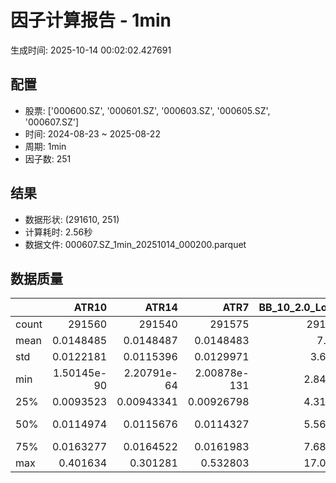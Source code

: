 # 因子计算报告 - 1min

生成时间: 2025-10-14 00:02:02.427691

## 配置

- 股票: ['000600.SZ', '000601.SZ', '000603.SZ', '000605.SZ', '000607.SZ']
- 时间: 2024-08-23 ~ 2025-08-22
- 周期: 1min
- 因子数: 251

## 结果

- 数据形状: (291610, 251)
- 计算耗时: 2.56秒
- 数据文件: 000607.SZ_1min_20251014_000200.parquet

## 数据质量

|       |            ATR10 |            ATR14 |              ATR7 |   BB_10_2.0_Lower |   BB_10_2.0_Middle |   BB_10_2.0_Upper |   BB_10_2.0_Width |   BB_15_2.0_Lower |   BB_15_2.0_Middle |   BB_15_2.0_Upper |   BB_15_2.0_Width |   BB_20_2.0_Lower |   BB_20_2.0_Middle |   BB_20_2.0_Upper |   BB_20_2.0_Width |      BOLB_20 |        CCI10 |           CCI14 |        CCI20 |        EMA12 |        EMA15 |        EMA20 |         EMA3 |         EMA5 |         EMA8 |      FIXLB10 |       FIXLB3 |       FIXLB5 |       FIXLB8 |       FMAX10 |       FMAX15 |       FMAX20 |        FMAX5 |      FMEAN10 |      FMEAN15 |      FMEAN20 |       FMEAN5 |       FMIN10 |       FMIN15 |       FMIN20 |        FMIN5 |       FSTD10 |       FSTD15 |       FSTD20 |        FSTD5 |      LEXLB10 |       LEXLB3 |       LEXLB5 |       LEXLB8 |         MA10 |         MA15 |         MA20 |          MA3 |          MA5 |          MA8 |             MACD |     MACD_12_26_9 |      MACD_6_13_4 |      MACD_8_17_5 |        MACD_HIST |      MACD_SIGNAL |     MEANLB10 |      MEANLB3 |      MEANLB5 |      MEANLB8 |          MSTD10 |          MSTD15 |           MSTD5 |        Momentum1 |       Momentum10 |       Momentum12 |       Momentum15 |       Momentum20 |        Momentum3 |        Momentum5 |        Momentum8 |              OBV |    OBV_SMA10 |    OBV_SMA15 |    OBV_SMA20 |     OBV_SMA5 |     Position10 |    Position12 |    Position15 |    Position20 |    Position25 |    Position30 |     Position5 |     Position8 |         RAND |       RANDNX |        RANDX |        RPROB |      RPROBCX |      RPROBNX |       RPROBX |         RSI |       RSI10 |       RSI14 |        RSI7 |         STCX |            STOCH |      STOCH_10_14 |      STOCH_14_20 |       STOCH_7_10 |          STX |   TA_ADXR_14 |    TA_ADX_14 |   TA_APO_fastperiod12_matype0_slowperiod26 |   TA_AROONOSC_14 |   TA_AROON_14_down |   TA_AROON_14_up |       TA_CCI_14 |    TA_CDL2CROWS |   TA_CDL3BLACKCROWS |   TA_CDL3INSIDE |   TA_CDL3LINESTRIKE |   TA_CDL3OUTSIDE |   TA_CDL3STARSINSOUTH |   TA_CDL3WHITESOLDIERS |   TA_CDLABANDONEDBABY |   TA_CDLADVANCEBLOCK |   TA_CDLBELTHOLD |   TA_CDLBREAKAWAY |   TA_CDLCLOSINGMARUBOZU |   TA_CDLCONCEALBABYSWALL |   TA_CDLCOUNTERATTACK |   TA_CDLDARKCLOUDCOVER |   TA_CDLDOJI |   TA_CDLDOJISTAR |   TA_CDLDRAGONFLYDOJI |   TA_CDLENGULFING |   TA_CDLEVENINGDOJISTAR |   TA_CDLEVENINGSTAR |   TA_CDLGAPSIDESIDEWHITE |   TA_CDLGRAVESTONEDOJI |   TA_CDLHAMMER |   TA_CDLHANGINGMAN |   TA_CDLHARAMI |   TA_CDLHARAMICROSS |   TA_CDLHIGHWAVE |   TA_CDLHIKKAKE |   TA_CDLHOMINGPIGEON |   TA_CDLIDENTICAL3CROWS |   TA_CDLINNECK |   TA_CDLINVERTEDHAMMER |   TA_CDLKICKING |   TA_CDLKICKINGBYLENGTH |   TA_CDLLADDERBOTTOM |   TA_CDLLONGLEGGEDDOJI |   TA_CDLLONGLINE |   TA_CDLMARUBOZU |   TA_CDLMATCHINGLOW |   TA_CDLMATHOLD |   TA_CDLMORNINGDOJISTAR |   TA_CDLMORNINGSTAR |   TA_CDLONNECK |   TA_CDLPIERCING |   TA_CDLRICKSHAWMAN |   TA_CDLRISEFALL3METHODS |   TA_CDLSEPARATINGLINES |   TA_CDLSHOOTINGSTAR |   TA_CDLSHORTLINE |   TA_CDLSPINNINGTOP |   TA_CDLSTALLEDPATTERN |   TA_CDLSTICKSANDWICH |   TA_CDLTAKURI |   TA_CDLTASUKIGAP |   TA_CDLTHRUSTING |   TA_CDLTRISTAR |   TA_CDLUNIQUE3RIVER |   TA_CDLUPSIDEGAP2CROWS |   TA_CDLXSIDEGAP3METHODS |   TA_DEMA_10 |   TA_DEMA_20 |    TA_DEMA_5 |     TA_DX_14 |    TA_EMA_10 |    TA_EMA_20 |    TA_EMA_30 |     TA_EMA_5 |    TA_EMA_60 |   TA_KAMA_10 |   TA_KAMA_20 |    TA_MFI_14 |   TA_MIDPRICE_10 |   TA_MIDPRICE_20 |   TA_MIDPRICE_5 |    TA_MOM_10 |   TA_ROCP_10 |   TA_ROCR100_10 |   TA_ROCR_10 |      TA_ROC_10 |   TA_RSI_14 |       TA_SAR |    TA_SMA_10 |    TA_SMA_20 |    TA_SMA_30 |     TA_SMA_5 |    TA_SMA_60 |   TA_STOCHF_D |   TA_STOCHF_K |   TA_STOCHRSI_fastd_period3_fastk_period5_timeperiod14_D |   TA_STOCHRSI_fastd_period3_fastk_period5_timeperiod14_K |   TA_STOCH_D |   TA_STOCH_K |     TA_T3_10 |     TA_T3_20 |      TA_T3_5 |   TA_TEMA_10 |   TA_TEMA_20 |    TA_TEMA_5 |   TA_TRIMA_10 |   TA_TRIMA_20 |   TA_TRIMA_5 |   TA_TRIX_14 |   TA_ULTOSC_timeperiod17_timeperiod214_timeperiod328 |   TA_WILLR_14 |    TA_WMA_10 |    TA_WMA_20 |     TA_WMA_5 |      TRENDLB10 |       TRENDLB3 |       TRENDLB5 |       TRENDLB8 |        Trend10 |       Trend12 |        Trend15 |        Trend20 |        Trend25 |         Trend5 |         Trend8 |       VWAP10 |       VWAP15 |       VWAP20 |       VWAP25 |       VWAP30 |   Volume_Momentum10 |   Volume_Momentum15 |   Volume_Momentum20 |   Volume_Momentum25 |   Volume_Momentum30 |   Volume_Ratio10 |   Volume_Ratio15 |   Volume_Ratio20 |   Volume_Ratio25 |   Volume_Ratio30 |     WILLR14 |     WILLR18 |     WILLR21 |      WILLR9 |
|:------|-----------------:|-----------------:|------------------:|------------------:|-------------------:|------------------:|------------------:|------------------:|-------------------:|------------------:|------------------:|------------------:|-------------------:|------------------:|------------------:|-------------:|-------------:|----------------:|-------------:|-------------:|-------------:|-------------:|-------------:|-------------:|-------------:|-------------:|-------------:|-------------:|-------------:|-------------:|-------------:|-------------:|-------------:|-------------:|-------------:|-------------:|-------------:|-------------:|-------------:|-------------:|-------------:|-------------:|-------------:|-------------:|-------------:|-------------:|-------------:|-------------:|-------------:|-------------:|-------------:|-------------:|-------------:|-------------:|-------------:|-----------------:|-----------------:|-----------------:|-----------------:|-----------------:|-----------------:|-------------:|-------------:|-------------:|-------------:|----------------:|----------------:|----------------:|-----------------:|-----------------:|-----------------:|-----------------:|-----------------:|-----------------:|-----------------:|-----------------:|-----------------:|-------------:|-------------:|-------------:|-------------:|---------------:|--------------:|--------------:|--------------:|--------------:|--------------:|--------------:|--------------:|-------------:|-------------:|-------------:|-------------:|-------------:|-------------:|-------------:|------------:|------------:|------------:|------------:|-------------:|-----------------:|-----------------:|-----------------:|-----------------:|-------------:|-------------:|-------------:|-------------------------------------------:|-----------------:|-------------------:|-----------------:|----------------:|----------------:|--------------------:|----------------:|--------------------:|-----------------:|----------------------:|-----------------------:|----------------------:|---------------------:|-----------------:|------------------:|------------------------:|-------------------------:|----------------------:|-----------------------:|-------------:|-----------------:|----------------------:|------------------:|------------------------:|--------------------:|-------------------------:|-----------------------:|---------------:|-------------------:|---------------:|--------------------:|-----------------:|----------------:|---------------------:|------------------------:|---------------:|-----------------------:|----------------:|------------------------:|---------------------:|-----------------------:|-----------------:|-----------------:|--------------------:|----------------:|------------------------:|--------------------:|---------------:|-----------------:|--------------------:|-------------------------:|------------------------:|---------------------:|------------------:|--------------------:|-----------------------:|----------------------:|---------------:|------------------:|------------------:|----------------:|---------------------:|------------------------:|-------------------------:|-------------:|-------------:|-------------:|-------------:|-------------:|-------------:|-------------:|-------------:|-------------:|-------------:|-------------:|-------------:|-----------------:|-----------------:|----------------:|-------------:|-------------:|----------------:|-------------:|---------------:|------------:|-------------:|-------------:|-------------:|-------------:|-------------:|-------------:|--------------:|--------------:|---------------------------------------------------------:|---------------------------------------------------------:|-------------:|-------------:|-------------:|-------------:|-------------:|-------------:|-------------:|-------------:|--------------:|--------------:|-------------:|-------------:|-----------------------------------------------------:|--------------:|-------------:|-------------:|-------------:|---------------:|---------------:|---------------:|---------------:|---------------:|--------------:|---------------:|---------------:|---------------:|---------------:|---------------:|-------------:|-------------:|-------------:|-------------:|-------------:|--------------------:|--------------------:|--------------------:|--------------------:|--------------------:|-----------------:|-----------------:|-----------------:|-----------------:|-----------------:|------------:|------------:|------------:|------------:|
| count | 291560           | 291540           | 291575            |      291565       |       291565       |      291565       |      291565       |      291540       |       291540       |      291540       |      291540       |      291515       |       291515       |      291515       |      291515       | 291610       | 291520       | 291480          | 291420       | 291610       | 291610       | 291610       | 291610       | 291610       | 291610       | 291610       | 291610       | 291610       | 291610       | 291565       | 291540       | 291515       | 291590       | 291610       | 291610       | 291610       | 291610       | 291610       | 291610       | 291610       | 291610       | 291610       | 291610       | 291610       | 291610       | 291610       | 291610       | 291610       | 291610       | 291565       | 291540       | 291515       | 291600       | 291590       | 291575       | 291445           | 291445           | 291535           | 291510           | 291445           | 291445           | 291610       | 291610       | 291610       | 291610       | 291565          | 291540          | 291590          | 291560           | 291560           | 291560           | 291560           | 291560           | 291560           | 291560           | 291560           | 291610           | 291565       | 291540       | 291515       | 291590       | 291565         | 291555        | 291540        | 291515        | 291490        | 291465        | 291590        | 291575        | 291610       | 291610       | 291610       | 291610       | 291610       | 291610       | 291610       | 291540      | 291560      | 291540      | 291575      | 291610       | 291525           | 291435           | 291355           | 291490           | 291610       | 291475       | 291475       |                               291555       |     291610       |       291610       |     291610       | 291480          | 291610          |      291610         | 291610          |     291610          |    291610        |           291595      |          291610        |        291610         |        291610        |    291610        |            291610 |           291610        |         291610           |        291610         |         291610         |  291610      |    291610        |           291610      |      291610       |            291610       |       291610        |            291610        |            291610      |   291610       |       291610       |  291610        |       291610        |     291610       |   291610        |       291610         |           291610        |  291610        |           291610       | 291610          |         291610          |      291610          |            291610      |    291610        |    291610        |        291610       |          291610 |          291610         |      291610         |  291610        |   291610         |        291610       |         291610           |            291610       |        291610        |       291610      |        291610       |          291610        |         291610        |    291610      |   291610          |    291610         |  291610         |      291610          |                  291610 |          291610          | 291610       | 291610       | 291610       | 291610       | 291610       | 291610       | 291610       | 291610       | 291610       | 291565       | 291515       | 291610       |     291610       |     291610       |    291610       | 291610       | 291610       |    291610       | 291610       | 291560         | 291540      | 291610       | 291565       | 291515       | 291465       | 291590       | 291315       |  291610       |  291610       |                                             291610       |                                             291610       | 291610       | 291610       | 291610       | 291610       | 291610       | 291610       | 291610       | 291610       |  291565       |  291515       | 291590       | 291610       |                                         291610       |   291545      | 291565       | 291515       | 291590       | 291565         | 291600         | 291590         | 291575         | 291565         | 291555        | 291540         | 291515         | 291490         | 291590         | 291575         | 291515       | 291515       | 291515       | 291515       | 291515       |    291560           |    291560           |    291560           |    291560           |    291560           |     291610       |     291610       |     291610       |     291610       |     291610       | 291545      | 291525      | 291510      | 291570      |
| mean  |      0.0148485   |      0.0148487   |      0.0148483    |           7.112   |            7.11441 |           7.11681 |           7.11441 |           7.11154 |            7.11444 |           7.11734 |           7.11444 |           7.11114 |            7.11447 |           7.1178  |           7.11447 |      7.11435 |     -1.49513 |     -1.40147    |     -1.28323 |      7.11405 |      7.11397 |      7.11384 |      7.11429 |      7.11424 |      7.11416 |      7.11435 |      7.11435 |      7.11435 |      7.11435 |      7.11441 |      7.11444 |      7.11447 |      7.11437 |      7.11435 |      7.11435 |      7.11435 |      7.11435 |      7.11435 |      7.11435 |      7.11435 |      7.11435 |      7.11435 |      7.11435 |      7.11435 |      7.11435 |      7.11435 |      7.11435 |      7.11435 |      7.11435 |      7.11441 |      7.11444 |      7.11447 |      7.11436 |      7.11437 |      7.11439 |      0.000375987 |      0.000375987 |      0.000188238 |      0.00024176  |      2.34535e-07 |      0.000375753 |      7.11435 |      7.11435 |      7.11435 |      7.11435 |      0.0126525  |      0.0150113  |      0.00959007 |      0.000102359 |      0.000102359 |      0.000102359 |      0.000102359 |      0.000102359 |      0.000102359 |      0.000102359 |      0.000102359 |  64639.8         |      7.11441 |      7.11444 |      7.11447 |      7.11437 |      0.466761  |      0.466276 |      0.465721 |      0.464961 |      0.464573 |      0.464236 |      0.467308 |      0.467324 |      7.11435 |      7.11435 |      7.11435 |      7.11435 |      7.11435 |      7.11435 |      7.11435 |     50.0721 |     49.9845 |     50.0721 |     49.5879 |      7.11435 |     46.5909      |     46.6746      |     46.5925      |     46.7558      |      7.11435 |     28.4113  |     28.4113  |                                    7.11442 |          7.11435 |            7.11435 |          7.11435 |     -1.40147    |     -0.00205754 |          -0.0072014 |      0.00925894 |          0.00205754 |        -0.202668 |               48.2487 |               0.128596 |            -0.0723569 |            -0.136141 |        -0.176606 |                 0 |               -0.299372 |              0.000342924 |            -0.0202325 |             -0.0778437 |      48.8975 |        -0.586057 |               13.0921 |          -7.12383 |                -0.18175 |           -0.206097 |                 0.254449 |                14.1346 |        3.09386 |           -9.89095 |       0.434896 |            0.447996 |          3.65214 |        0.261994 |            0.0253764 |               -0.174205 |      -0.158088 |                2.47282 |     -0.00171462 |              0.00651555 |           0.00102877 |                30.8981 |        -0.390933 |        -0.373444 |             2.92171 |               0 |               0.0654984 |           0.0949899 |      -0.459518 |        0.0418367 |             3.37677 |             -0.000685848 |                -5.25016 |            -0.816844 |           13.2355 |             3.64768 |              -0.115222 |              0.246562 |        13.0921 |        0.00171462 |        -0.0624121 |      -0.0277768 |           0.00102877 |                       0 |               0.00240047 |      7.11411 |      7.11384 |      7.11424 |      7.11435 |      7.11411 |      7.11384 |      7.11357 |      7.11424 |      7.11278 |      7.11441 |      7.11447 |      7.11435 |          7.11435 |          7.11435 |         7.11435 |      7.11435 |      7.11435 |         7.11435 |      7.11435 |      0.0102359 |     50.0721 |      7.11435 |      7.11441 |      7.11447 |      7.11453 |      7.11437 |      7.11473 |       7.11435 |       7.11435 |                                                  7.11435 |                                                  7.11435 |      7.11435 |      7.11435 |      7.11435 |      7.11435 |      7.11435 |      7.11411 |      7.11384 |      7.11424 |       7.11441 |       7.11447 |      7.11437 |      7.11435 |                                              7.11435 |      -50.3558 |      7.11441 |      7.11447 |      7.11437 |     -0.0301008 |     -0.0164027 |     -0.0239555 |     -0.0283445 |     -0.0301008 |     -0.031385 |     -0.0324828 |     -0.0348797 |     -0.0360119 |     -0.0239555 |     -0.0283445 |      7.02667 |      7.02667 |      7.02667 |      7.02667 |      7.02667 |         0.000102359 |         0.000102359 |         0.000102359 |         0.000102359 |         0.000102359 |          7.11435 |          7.11435 |          7.11435 |          7.11435 |          7.11435 |    -50.3558 |    -50.5032 |    -50.5922 |    -50.1175 |
| std   |      0.0122181   |      0.0115396   |      0.0129971    |           3.6758  |            3.67687 |           3.67795 |           3.67687 |           3.67546 |            3.67683 |           3.67819 |           3.67683 |           3.67517 |            3.67678 |           3.67839 |           3.67678 |      3.67697 |     87.7975  |     90.7405     |     94.203   |      3.67674 |      3.67668 |      3.67659 |      3.67692 |      3.67688 |      3.67682 |      3.67697 |      3.67697 |      3.67697 |      3.67697 |      3.67687 |      3.67683 |      3.67678 |      3.67692 |      3.67697 |      3.67697 |      3.67697 |      3.67697 |      3.67697 |      3.67697 |      3.67697 |      3.67697 |      3.67697 |      3.67697 |      3.67697 |      3.67697 |      3.67697 |      3.67697 |      3.67697 |      3.67697 |      3.67687 |      3.67683 |      3.67678 |      3.67695 |      3.67692 |      3.67689 |      0.0185861   |      0.0185861   |      0.0134932   |      0.0149577   |      0.00574061  |      0.0174428   |      3.67697 |      3.67697 |      3.67697 |      3.67697 |      0.0203414  |      0.0241094  |      0.0156038  |      0.00659993  |      0.00659993  |      0.00659993  |      0.00659993  |      0.00659993  |      0.00659993  |      0.00659993  |      0.00659993  | 309456           |      3.67687 |      3.67683 |      3.67678 |      3.67692 |      0.35935   |      0.351149 |      0.34177  |      0.331061 |      0.32394  |      0.31891  |      0.394729 |      0.370266 |      3.67697 |      3.67697 |      3.67697 |      3.67697 |      3.67697 |      3.67697 |      3.67697 |     11.8127 |     13.4986 |     11.8127 |     15.9735 |      3.67697 |     29.5443      |     20.8042      |     20.1534      |     21.5182      |      3.67697 |     14.6846  |     14.6846  |                                    3.67686 |          3.67697 |            3.67697 |          3.67697 |     90.7405     |      0.453598   |           0.848581  |      3.62408    |          0.641487   |         5.59178  |               25.5307 |               3.58373  |             3.15815   |             3.68722  |        60.9247   |                 0 |               60.5023   |              0.185182    |             7.86314   |              2.78897   |      49.9879 |        13.8069   |               33.7315 |          26.3811  |                 4.25934 |            4.53512  |                18.9775   |                34.8379 |       17.3152  |           29.8541  |      35.0566   |           33.1816   |         18.815   |       12.5351   |            1.5928    |                4.17016  |       3.97289  |               15.5296  |      3.54758    |              3.54758    |           0.320744   |                46.2074 |        56.7007   |        57.0611   |            16.8415  |               0 |               2.55843   |           3.08058   |       6.76319  |        2.04498   |            18.0631  |              0.261886    |                23.7598  |             9.00097  |           39.1929 |            19.0576  |               3.39249  |              4.95939  |        33.7315 |        1.06379    |         2.49747   |      12.4265    |           0.320744   |                       0 |               1.60372    |      3.67678 |      3.67659 |      3.67688 |      3.67697 |      3.67678 |      3.67659 |      3.67639 |      3.67688 |      3.67584 |      3.67687 |      3.67678 |      3.67697 |          3.67697 |          3.67697 |         3.67697 |      3.67697 |      3.67697 |         3.67697 |      3.67697 |      0.659993  |     11.8127 |      3.67697 |      3.67687 |      3.67678 |      3.67668 |      3.67692 |      3.67641 |       3.67697 |       3.67697 |                                                  3.67697 |                                                  3.67697 |      3.67697 |      3.67697 |      3.67697 |      3.67697 |      3.67697 |      3.67678 |      3.67659 |      3.67688 |       3.67687 |       3.67678 |      3.67692 |      3.67697 |                                              3.67697 |       34.6302 |      3.67687 |      3.67678 |      3.67692 |      1.08612   |      0.737414  |      0.926106  |      1.04228   |      1.08612   |      1.11826  |      1.15505   |      1.1984    |      1.23081   |      0.926106  |      1.04228   |      3.68418 |      3.68418 |      3.68418 |      3.68418 |      3.68418 |         0.00659993  |         0.00659993  |         0.00659993  |         0.00659993  |         0.00659993  |          3.67697 |          3.67697 |          3.67697 |          3.67697 |          3.67697 |     34.6302 |     33.6591 |     33.1165 |     36.5835 |
| min   |      1.50145e-90 |      2.20791e-64 |      2.00878e-131 |           2.84934 |            2.851   |           2.85266 |           2.851   |           2.8524  |            2.854   |           2.8556  |           2.854   |           2.85509 |            2.857   |           2.85891 |           2.857   |      2.84    |   -666.663   |   -933.326      |  -1333.32    |      2.85378 |      2.85511 |      2.85708 |      2.84318 |      2.84685 |      2.85108 |      2.84    |      2.84    |      2.84    |      2.84    |      2.851   |      2.854   |      2.857   |      2.848   |      2.84    |      2.84    |      2.84    |      2.84    |      2.84    |      2.84    |      2.84    |      2.84    |      2.84    |      2.84    |      2.84    |      2.84    |      2.84    |      2.84    |      2.84    |      2.84    |      2.851   |      2.854   |      2.857   |      2.84333 |      2.848   |      2.85125 |     -0.413397    |     -0.413397    |     -0.411441    |     -0.399867    |     -0.174985    |     -0.36826     |      2.84    |      2.84    |      2.84    |      2.84    |      0          |      0          |      0          |     -0.120122    |     -0.120122    |     -0.120122    |     -0.120122    |     -0.120122    |     -0.120122    |     -0.120122    |     -0.120122    |     -1.23787e+06 |      2.851   |      2.854   |      2.857   |      2.848   |      0         |      0        |      0        |      0        |      0        |      0        |      0        |      0        |      2.84    |      2.84    |      2.84    |      2.84    |      2.84    |      2.84    |      2.84    |      0      |      0      |      0      |      0      |      2.84    |     -1.57622e-12 |     -9.50097e-13 |     -6.30962e-13 |     -1.13687e-13 |      2.84    |      1.72341 |      1.72341 |                                    2.8525  |          2.84    |            2.84    |          2.84    |   -933.326      |   -100          |        -100         |   -100          |       -100          |      -100        |                0      |               0        |          -100         |          -100        |      -100        |                 0 |             -100        |              0           |          -100         |           -100         |       0      |      -100        |                0      |        -100       |              -100       |         -100        |              -100        |                 0      |        0       |         -100       |    -100        |         -100        |       -100       |     -200        |            0         |             -100        |    -100        |                0       |   -100          |           -100          |           0          |                 0      |      -100        |      -100        |             0       |               0 |               0         |           0         |    -100        |        0         |             0       |           -100           |              -100       |          -100        |         -100      |          -100       |            -100        |              0        |         0      |     -100          |      -100         |    -100         |           0          |                       0 |            -100          |      2.85284 |      2.85708 |      2.84685 |      2.84    |      2.85284 |      2.85708 |      2.86016 |      2.84685 |      2.86524 |      2.851   |      2.857   |      2.84    |          2.84    |          2.84    |         2.84    |      2.84    |      2.84    |         2.84    |      2.84    |    -12.0122    |      0      |      2.84    |      2.851   |      2.857   |      2.862   |      2.848   |      2.86733 |       2.84    |       2.84    |                                                  2.84    |                                                  2.84    |      2.84    |      2.84    |      2.84    |      2.84    |      2.84    |      2.85284 |      2.85708 |      2.84685 |       2.851   |       2.857   |      2.848   |      2.84    |                                              2.84    |     -100      |      2.851   |      2.857   |      2.848   |     -2.84605   |     -1.1547    |     -1.78885   |     -2.47487   |     -2.84605   |     -3.17543  |     -3.61478   |     -4.24853   |     -4.8       |     -1.78885   |     -2.47487   |      0       |      0       |      0       |      0       |      0       |        -0.120122    |        -0.120122    |        -0.120122    |        -0.120122    |        -0.120122    |          2.84    |          2.84    |          2.84    |          2.84    |          2.84    |   -100      |   -100      |   -100      |   -100      |
| 25%   |      0.0093523   |      0.00943341  |      0.00926798   |           4.31845 |            4.32    |           4.32126 |           4.32    |           4.31845 |            4.32    |           4.32181 |           4.32    |           4.31851 |            4.3205  |           4.32248 |           4.3205  |      4.32    |    -59.1302  |    -59.1743     |    -59.1982  |      4.32047 |      4.32076 |      4.32056 |      4.31997 |      4.31982 |      4.32004 |      4.32    |      4.32    |      4.32    |      4.32    |      4.32    |      4.32    |      4.3205  |      4.32    |      4.32    |      4.32    |      4.32    |      4.32    |      4.32    |      4.32    |      4.32    |      4.32    |      4.32    |      4.32    |      4.32    |      4.32    |      4.32    |      4.32    |      4.32    |      4.32    |      4.32    |      4.32    |      4.3205  |      4.32    |      4.32    |      4.32    |     -0.00424761  |     -0.00424761  |     -0.00299734  |     -0.00331845  |     -0.00129165  |     -0.00402107  |      4.32    |      4.32    |      4.32    |      4.32    |      0.00527046 |      0.00617213 |      0.00447214 |     -0.00225734  |     -0.00225734  |     -0.00225734  |     -0.00225734  |     -0.00225734  |     -0.00225734  |     -0.00225734  |     -0.00225734  | -86638           |      4.32    |      4.32    |      4.3205  |      4.32    |      0.0714286 |      0.135135 |      0.166667 |      0.2      |      0.2      |      0.2      |      0        |      0        |      4.32    |      4.32    |      4.32    |      4.32    |      4.32    |      4.32    |      4.32    |     43.7661 |     42.2772 |     43.7661 |     39.9972 |      4.32    |     21.2121      |     32.1429      |     32.4578      |     30.8333      |      4.32    |     18.1569  |     18.1569  |                                    4.32    |          4.32    |            4.32    |          4.32    |    -59.1743     |      0          |           0         |      0          |          0          |         0        |               29.727  |               0        |             0         |             0        |         0        |                 0 |                0        |              0           |             0         |              0         |       0      |         0        |                0      |           0       |                 0       |            0        |                 0        |                 0      |        0       |            0       |       0        |            0        |          0       |        0        |            0         |                0        |       0        |                0       |      0          |              0          |           0          |                 0      |         0        |         0        |             0       |               0 |               0         |           0         |       0        |        0         |             0       |              0           |                 0       |             0        |            0      |             0       |               0        |              0        |         0      |        0          |         0         |       0         |           0          |                       0 |               0          |      4.32019 |      4.32056 |      4.31982 |      4.32    |      4.32019 |      4.32056 |      4.32031 |      4.31982 |      4.31923 |      4.32    |      4.3205  |      4.32    |          4.32    |          4.32    |         4.32    |      4.32    |      4.32    |         4.32    |      4.32    |     -0.225734  |     43.7661 |      4.32    |      4.32    |      4.3205  |      4.321   |      4.32    |      4.31983 |       4.32    |       4.32    |                                                  4.32    |                                                  4.32    |      4.32    |      4.32    |      4.32    |      4.32    |      4.32    |      4.32019 |      4.32056 |      4.31982 |       4.32    |       4.3205  |      4.32    |      4.32    |                                              4.32    |      -80      |      4.32    |      4.3205  |      4.32    |     -0.858116  |     -0.577349  |     -0.730295  |     -0.840026  |     -0.858116  |     -0.886404 |     -0.917232  |     -0.953715  |     -0.961428  |     -0.730295  |     -0.840026  |      4.29343 |      4.29343 |      4.29343 |      4.29343 |      4.29343 |        -0.00225734  |        -0.00225734  |        -0.00225734  |        -0.00225734  |        -0.00225734  |          4.32    |          4.32    |          4.32    |          4.32    |          4.32    |    -80      |    -76      |    -75      |    -83.3333 |
| 50%   |      0.0114974   |      0.0115676   |      0.0114327    |           5.56734 |            5.569   |           5.5716  |           5.569   |           5.56695 |            5.56933 |           5.57233 |           5.56933 |           5.56698 |            5.5695  |           5.57297 |           5.5695  |      5.57    |      0       |     -2.3206e-11 |     -1.35343 |      5.56988 |      5.57011 |      5.56993 |      5.56948 |      5.56928 |      5.56952 |      5.57    |      5.57    |      5.57    |      5.57    |      5.569   |      5.56933 |      5.5695  |      5.57    |      5.57    |      5.57    |      5.57    |      5.57    |      5.57    |      5.57    |      5.57    |      5.57    |      5.57    |      5.57    |      5.57    |      5.57    |      5.57    |      5.57    |      5.57    |      5.57    |      5.569   |      5.56933 |      5.5695  |      5.57    |      5.57    |      5.57    |     -0.000105866 |     -0.000105866 |     -6.93306e-05 |     -9.62186e-05 |     -8.55375e-06 |     -8.82692e-05 |      5.57    |      5.57    |      5.57    |      5.57    |      0.00788811 |      0.00899735 |      0.00547723 |      0           |      0           |      0           |      0           |      0           |      0           |      0           |      0           |  14388           |      5.569   |      5.56933 |      5.5695  |      5.57    |      0.5       |      0.5      |      0.5      |      0.5      |      0.5      |      0.5      |      0.5      |      0.5      |      5.57    |      5.57    |      5.57    |      5.57    |      5.57    |      5.57    |      5.57    |     49.6175 |     49.558  |     49.6175 |     49.3239 |      5.57    |     46.6667      |     46.4598      |     47.0317      |     47           |      5.57    |     24.9036  |     24.9036  |                                    5.57    |          5.57    |            5.57    |          5.57    |     -2.3206e-11 |      0          |           0         |      0          |          0          |         0        |               47.3808 |               0        |             0         |             0        |         0        |                 0 |                0        |              0           |             0         |              0         |       0      |         0        |                0      |           0       |                 0       |            0        |                 0        |                 0      |        0       |            0       |       0        |            0        |          0       |        0        |            0         |                0        |       0        |                0       |      0          |              0          |           0          |                 0      |         0        |         0        |             0       |               0 |               0         |           0         |       0        |        0         |             0       |              0           |                 0       |             0        |            0      |             0       |               0        |              0        |         0      |        0          |         0         |       0         |           0          |                       0 |               0          |      5.56981 |      5.56993 |      5.56928 |      5.57    |      5.56981 |      5.56993 |      5.56966 |      5.56928 |      5.57013 |      5.569   |      5.5695  |      5.57    |          5.57    |          5.57    |         5.57    |      5.57    |      5.57    |         5.57    |      5.57    |      0         |     49.6175 |      5.57    |      5.569   |      5.5695  |      5.57    |      5.57    |      5.57167 |       5.57    |       5.57    |                                                  5.57    |                                                  5.57    |      5.57    |      5.57    |      5.57    |      5.57    |      5.57    |      5.56981 |      5.56993 |      5.56928 |       5.569   |       5.5695  |      5.57    |      5.57    |                                              5.57    |      -50      |      5.569   |      5.5695  |      5.57    |      0         |      0         |      0         |      0         |      0         |      0        |      0         |      0         |     -0.0125461 |      0         |      0         |      5.54192 |      5.54192 |      5.54192 |      5.54192 |      5.54192 |         0           |         0           |         0           |         0           |         0           |          5.57    |          5.57    |          5.57    |          5.57    |          5.57    |    -50      |    -50      |    -50      |    -50      |
| 75%   |      0.0163277   |      0.0164522   |      0.0161983    |           7.68196 |            7.684   |           7.68658 |           7.684   |           7.68131 |            7.68417 |           7.68696 |           7.68417 |           7.68084 |            7.684   |           7.68709 |           7.684   |      7.68    |     54.3331  |     53.8877     |     53.4312  |      7.68346 |      7.68303 |      7.68297 |      7.6835  |      7.68388 |      7.68378 |      7.68    |      7.68    |      7.68    |      7.68    |      7.684   |      7.68417 |      7.684   |      7.684   |      7.68    |      7.68    |      7.68    |      7.68    |      7.68    |      7.68    |      7.68    |      7.68    |      7.68    |      7.68    |      7.68    |      7.68    |      7.68    |      7.68    |      7.68    |      7.68    |      7.684   |      7.68417 |      7.684   |      7.68333 |      7.684   |      7.68375 |      0.00381526  |      0.00381526  |      0.00262811  |      0.00294317  |      0.00122547  |      0.00365279  |      7.68    |      7.68    |      7.68    |      7.68    |      0.0131656  |      0.0155226  |      0.01       |      0.002079    |      0.002079    |      0.002079    |      0.002079    |      0.002079    |      0.002079    |      0.002079    |      0.002079    | 308882           |      7.684   |      7.68417 |      7.684   |      7.684   |      0.75      |      0.75     |      0.733333 |      0.714286 |      0.714286 |      0.714286 |      0.999999 |      0.777778 |      7.68    |      7.68    |      7.68    |      7.68    |      7.68    |      7.68    |      7.68    |     55.8152 |     57.1674 |     55.8152 |     59.0452 |      7.68    |     68.8095      |     61.9048      |     61.6667      |     62.5         |      7.68    |     34.7086  |     34.7086  |                                    7.68417 |          7.68    |            7.68    |          7.68    |     53.8877     |      0          |           0         |      0          |          0          |         0        |               67.5548 |               0        |             0         |             0        |         0        |                 0 |                0        |              0           |             0         |              0         |     100      |         0        |                0      |           0       |                 0       |            0        |                 0        |                 0      |        0       |            0       |       0        |            0        |          0       |        0        |            0         |                0        |       0        |                0       |      0          |              0          |           0          |               100      |         0        |         0        |             0       |               0 |               0         |           0         |       0        |        0         |             0       |              0           |                 0       |             0        |            0      |             0       |               0        |              0        |         0      |        0          |         0         |       0         |           0          |                       0 |               0          |      7.68371 |      7.68297 |      7.68388 |      7.68    |      7.68371 |      7.68297 |      7.68281 |      7.68388 |      7.67988 |      7.684   |      7.684   |      7.68    |          7.68    |          7.68    |         7.68    |      7.68    |      7.68    |         7.68    |      7.68    |      0.2079    |     55.8152 |      7.68    |      7.684   |      7.684   |      7.68433 |      7.684   |      7.68167 |       7.68    |       7.68    |                                                  7.68    |                                                  7.68    |      7.68    |      7.68    |      7.68    |      7.68    |      7.68    |      7.68371 |      7.68297 |      7.68388 |       7.684   |       7.684   |      7.684   |      7.68    |                                              7.68    |      -23.0769 |      7.684   |      7.684   |      7.684   |      0.774595  |      0.577349  |      0.730295  |      0.724568  |      0.774595  |      0.809172 |      0.83341   |      0.857216  |      0.86565   |      0.730295  |      0.724568  |      7.63543 |      7.63543 |      7.63543 |      7.63543 |      7.63543 |         0.002079    |         0.002079    |         0.002079    |         0.002079    |         0.002079    |          7.68    |          7.68    |          7.68    |          7.68    |          7.68    |    -23.0769 |    -25      |    -25      |    -16.6667 |
| max   |      0.401634    |      0.301281    |      0.532803     |          17.0666  |           17.075   |          17.0834  |          17.075   |          17.0139  |           17.0293  |          17.0447  |          17.0293  |          16.9727  |           16.9915  |          17.0103  |          16.9915  |     17.17    |    666.663   |    933.327      |   1333.32    |     16.9975  |     16.9685  |     16.9268  |     17.1205  |     17.0917  |     17.0534  |     17.17    |     17.17    |     17.17    |     17.17    |     17.075   |     17.0293  |     16.9915  |     17.098   |     17.17    |     17.17    |     17.17    |     17.17    |     17.17    |     17.17    |     17.17    |     17.17    |     17.17    |     17.17    |     17.17    |     17.17    |     17.17    |     17.17    |     17.17    |     17.17    |     17.075   |     17.0293  |     16.9915  |     17.1133  |     17.098   |     17.0888  |      0.556296    |      0.556296    |      0.456311    |      0.481269    |      0.165352    |      0.502368    |     17.17    |     17.17    |     17.17    |     17.17    |      0.772765   |      0.7518     |      0.87178    |      0.146597    |      0.146597    |      0.146597    |      0.146597    |      0.146597    |      0.146597    |      0.146597    |      0.146597    |      1.30562e+06 |     17.075   |     17.0293  |     16.9915  |     17.098   |      1         |      1        |      1        |      1        |      1        |      1        |      1        |      1        |     17.17    |     17.17    |     17.17    |     17.17    |     17.17    |     17.17    |     17.17    |    100      |    100      |    100      |    100      |     17.17    |    100           |    100           |    100           |    100           |     17.17    |    100       |    100       |                                   17.06    |         17.17    |           17.17    |         17.17    |    933.327      |      0          |           0         |    100          |        100          |       100        |              100      |             100        |           100         |             0        |       100        |                 0 |              100        |            100           |           100         |              0         |     100      |       100        |              100      |         100       |                 0       |            0        |               100        |               100      |      100       |            0       |     100        |          100        |        100       |      200        |          100         |                0        |       0        |              100       |    100          |            100          |         100          |               100      |       100        |       100        |           100       |               0 |             100         |         100         |       0        |      100         |           100       |              0           |               100       |             0        |          100      |           100       |               0        |            100        |       100      |      100          |         0         |     100         |         100          |                       0 |             100          |     17.025   |     16.9268  |     17.0917  |     17.17    |     17.025   |     16.9268  |     16.8693  |     17.0917  |     16.7764  |     17.075   |     16.9915  |     17.17    |         17.17    |         17.17    |        17.17    |     17.17    |     17.17    |        17.17    |     17.17    |     14.6597    |    100      |     17.17    |     17.075   |     16.9915  |     16.9243  |     17.098   |     16.8318  |      17.17    |      17.17    |                                                 17.17    |                                                 17.17    |     17.17    |     17.17    |     17.17    |     17.17    |     17.17    |     17.025   |     16.9268  |     17.0917  |      17.075   |      16.9915  |     17.098   |     17.17    |                                             17.17    |        0      |     17.075   |     16.9915  |     17.098   |      2.84605   |      1.1547    |      1.78885   |      2.47487   |      2.84605   |      3.17543  |      3.61478   |      4.24853   |      4.8       |      1.78885   |      2.47487   |     17.0479  |     17.0479  |     17.0479  |     17.0479  |     17.0479  |         0.146597    |         0.146597    |         0.146597    |         0.146597    |         0.146597    |         17.17    |         17.17    |         17.17    |         17.17    |         17.17    |      0      |      0      |      0      |      0      |